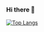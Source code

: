 ### Hi there 👋

[![Top Langs](https://github-readme-stats.vercel.app/api/top-langs/?username=mado-m)](https://github.com/anuraghazra/github-readme-stats)

<!--
**mado-m/mado-m** is a ✨ _special_ ✨ repository because its `README.md` (this file) appears on your GitHub profile.

Here are some ideas to get you started:

- 🔭 I’m currently working on ...
- 🌱 I’m currently learning ...
- 👯 I’m looking to collaborate on ...
- 🤔 I’m looking for help with ...
- 💬 Ask me about ...
- 📫 How to reach me: ...
- 😄 Pronouns: ...
- ⚡ Fun fact: ...
-->
